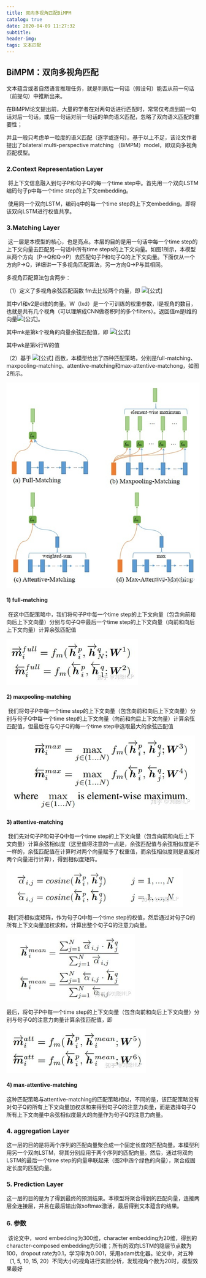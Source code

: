 ```yaml
---
title: 双向多视角匹配BiMPM
catalog: true
date: 2020-04-09 11:27:32
subtitle:
header-img:
tags: 文本匹配
---
```


## BiMPM：双向多视角匹配

​	文本蕴含或者自然语言推理任务，就是判断后一句话（假设句）能否从前一句话（前提句）中推断出来。

​	在BiMPM论文提出前，大量的学者在对两句话进行匹配时，常常仅考虑到前一句话对后一句话，或后一句话对前一句话的单向语义匹配，忽略了双向语义匹配的重要性；

​	并且一般只考虑单一粒度的语义匹配（逐字或逐句）。基于以上不足，该论文作者提出了bilateral multi-perspective matching （BiMPM）model，即双向多视角匹配模型。

### 2.Context Representation Layer

​	将上下文信息融入到句子P和句子Q的每一个time step中。首先用一个双向LSTM编码句子p中每一个time step的上下文embedding。

​	使用同一个双向LSTM，编码q中的每一个time step的上下文embedding。即将该双向LSTM进行权值共享。

### 3.Matching Layer

​	这一层是本模型的核心，也是亮点。本层的目的是用一句话中每一个time step的上下文向量去匹配另一句话中所有time steps的上下文向量。如图1所示，本模型从两个方向（P->Q和Q->P）去匹配句子P和句子Q的上下文向量。下面仅从一个方向P->Q，详细讲一下多视角匹配算法，另一方向Q->P与其相同。

多视角匹配算法包含两步：

（1）定义了多视角余弦匹配函数 fm去比较两个向量，即 ![[公式]](https://www.zhihu.com/equation?tex=m%3Df_%7Bm%7D%28v_%7B1%7D%2Cv_%7B2%7D%3BW%29) 

其中v1和v2是d维的向量。W（lxd）是一个可训练的权重参数，l是视角的数目，也就是共有几个视角（可以理解成CNN做卷积时的多个filters）。返回值m是l维的向量![[公式]](https://www.zhihu.com/equation?tex=m%3D%5Bm_%7B1%7D%2C...m_%7Bk%7D%2C...m_%7Bl%7D%5D)。

其中mk是第k个视角的向量余弦匹配值，即 ![[公式]](https://www.zhihu.com/equation?tex=m_%7Bk%7D%3Dcosine%28W_%7Bk%7D%5Ccirc+v_%7B1%7D%2CW_%7Bk%7D%5Ccirc+v_%7B2%7D%29) 

其中wk是第k行W的值

（2）基于 ![[公式]](https://www.zhihu.com/equation?tex=f_%7Bm%7D) 函数，本模型给出了四种匹配策略，分别是full-matching、maxpooling-matching、attentive-matching和max-attentive-matchong，如图2所示。

![v2-6f5d775be674bfe4a73ac0f7c10ccae2_r](\img\article\v2-6f5d775be674bfe4a73ac0f7c10ccae2_r.jpg)

#### 1) full-matching

​	在这中匹配策略中，我们将句子P中每一个time step的上下文向量（包含向前和向后上下文向量）分别与句子Q中最后一个time step的上下文向量（向前和向后上下文向量）计算余弦匹配值

![v2-7d83edaa4ad519d991e6d15a3484f227_720w](\img\article\v2-7d83edaa4ad519d991e6d15a3484f227_720w.jpg)

#### 2) maxpooling-matching

​	我们将句子P中每一个time step的上下文向量（包含向前和向后上下文向量）分别与句子Q中每一个time step的上下文向量（向前和向后上下文向量）计算余弦匹配值，但最后在与句子Q的每一个time step中选取最大的余弦匹配值

![v2-abb4b0e0f6ea3d382c11a251d30ede44_r](\img\article\v2-abb4b0e0f6ea3d382c11a251d30ede44_r.jpg)

#### 3) attentive-matching

​	我们先对句子P和句子Q中每一个time step的上下文向量（包含向前和向后上下文向量）计算余弦相似度（这里值得注意的一点是，余弦匹配值与余弦相似度是不一样的，余弦匹配值在计算时对两个向量赋予了权重值，而余弦相似度则是直接对两个向量进行计算），得到相似度矩阵。

![v2-7fa2c277fd1a5a3f52b674ddd43df362_r](\img\article\v2-7fa2c277fd1a5a3f52b674ddd43df362_r.jpg)

​	我们将相似度矩阵，作为句子Q中每一个time step的权值，然后通过对句子Q的所有上下文向量加权求和，计算出整个句子Q的注意力向量。

![v2-2213b5e3fdecd1d78a0cae64518b2cf5_720w](\img\article\v2-2213b5e3fdecd1d78a0cae64518b2cf5_720w.jpg)

最后，将句子P中每一个time step的上下文向量（包含向前和向后上下文向量）分别与句子Q的注意力向量计算余弦匹配值，即

![v2-9e2ef86e2f00c986d10802ffe94fb4c1_720w](\img\article\v2-9e2ef86e2f00c986d10802ffe94fb4c1_720w.jpg)

#### 4) max-attentive-matching

​	这种匹配策略与attentive-matching的匹配策略相似，不同的是，该匹配策略没有对句子Q的所有上下文向量加权求和来得到句子Q的注意力向量，而是选择句子Q所有上下文向量中余弦相似度最大的向量作为句子Q的注意力向量。

### 4. aggregation Layer

​	这一层的目的是将两个序列的匹配向量聚合成一个固定长度的匹配向量。本模型利用另一个双向LSTM，将其分别应用于两个序列的匹配向量。然后，通过将双向LSTM的最后一个time step的向量串联起来（图2中四个绿色的向量），聚合成固定长度的匹配向量。

### 5. Prediction Layer

​	这一层的目的是为了得到最终的预测结果。本模型将聚合得到的匹配向量，连接两层全连接层，并且在最后输出做softmax激活，最后得到文本蕴含的结果。

### 6. 参数

​	该论文中，word embedding为300维，character embedding为20维，得到的character-composed embedding为50维；所有的双向LSTM的隐层节点数为100，dropout rate为0.1，学习率为0.001，采用adam优化器。论文中，对五种（1, 5, 10, 15, 20）不同大小的视角进行实验分析，发现视角个数为20时，模型效果最好